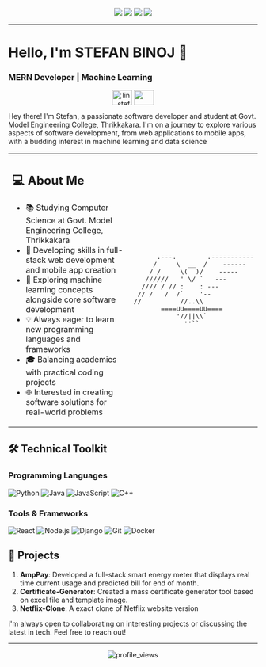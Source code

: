 <p align="center">
<img src="https://img.shields.io/badge/Age-19-blue" />  
<img src="https://img.shields.io/badge/Location-Angamaly-success" />
<img src="https://img.shields.io/badge/Interest-ML-blue" />    
<img src="https://img.shields.io/badge/Languages-English%20%26%20Malayalam-brightgreen" />
</p> 
 
<hr> 
   
# Hello, I'm STEFAN BINOJ 👋   

### MERN Developer | Machine Learning 

<p align="center">
<a href="https://www.linkedin.com/in/stefanbinoj/" target="blank"><img align="center" src="https://cdn-icons-png.flaticon.com/512/174/174857.png" alt="lin_stefanbinoj" height="30" width="40" /></a>  
<a href="mailto: stefan.binoj.007@email.com"><img align="center" src="https://seeklogo.com/images/G/gmail-new-2020-logo-32DBE11BB4-seeklogo.com.png" height="30" width="40" /></a>
</p>

Hey there! I'm Stefan, a passionate software developer and student at Govt. Model Engineering College, Thrikkakara. I'm on a journey to explore various aspects of software development, from web applications to mobile apps, with a budding interest in machine learning and data science


<table>
<tr>
<td>

## 💻 About Me

- 📚 Studying Computer Science at Govt. Model Engineering College, Thrikkakara
- 🚀 Developing skills in full-stack web development and mobile app creation
- 🌱 Exploring machine learning concepts alongside core software development
- 💡 Always eager to learn new programming languages and frameworks
- 🎓 Balancing academics with practical coding projects
- 🌐 Interested in creating software solutions for real-world problems

</td>
<td>

<pre>
      .---.        .-----------
     /     \  __  /    ------
    / /     \(  )/    -----
   //////   ' \/ `   ---
  //// / // :    : ---
 // /   /  /`    '--
//          //..\\
       ====UU====UU====
           '//||\\`
             ''``
</pre>

</td>
</tr>
</table>

## 🛠️ Technical Toolkit

### Programming Languages
<p align="left"> 
  <img alt="Python" src="https://img.shields.io/badge/-Python-3776AB?style=flat-square&logo=python&logoColor=white"/>
  <img alt="Java" src="https://img.shields.io/badge/-Java-007396?style=flat-square&logo=java&logoColor=white"/>
  <img alt="JavaScript" src="https://img.shields.io/badge/-JavaScript-F7DF1E?style=flat-square&logo=javascript&logoColor=black"/>
  <img alt="C++" src="https://img.shields.io/badge/-C++-00599C?style=flat-square&logo=c%2B%2B&logoColor=white"/>
</p>

### Tools & Frameworks
<p align="left">
  <img alt="React" src="https://img.shields.io/badge/-React-61DAFB?style=flat-square&logo=react&logoColor=black"/>
  <img alt="Node.js" src="https://img.shields.io/badge/-Node.js-339933?style=flat-square&logo=node.js&logoColor=white"/>
  <img alt="Django" src="https://img.shields.io/badge/-Django-092E20?style=flat-square&logo=django&logoColor=white"/>
  <img alt="Git" src="https://img.shields.io/badge/-Git-F05032?style=flat-square&logo=git&logoColor=white"/>
  <img alt="Docker" src="https://img.shields.io/badge/-Docker-2496ED?style=flat-square&logo=docker&logoColor=white"/>
</p>

## 🚀 Projects

1. **AmpPay**: Developed a full-stack smart energy meter that displays real time current usage and predicted bill for end of month.
2. **Certificate-Generator**: Created a mass certificate generator tool based on excel file and template image.
3. **Netflix-Clone**: A exact clone of Netflix website version


I'm always open to collaborating on interesting projects or discussing the latest in tech. Feel free to reach out!

---

<p align="center">
<img src="https://komarev.com/ghpvc/?username=stefanbinoj&color=blue" alt="profile_views" />
</p>
